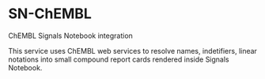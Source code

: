 # SN-ChEMBL
ChEMBL Signals Notebook integration

This service uses ChEMBL web services to resolve names, indetifiers, linear notations into small compound report cards rendered inside Signals Notebook. 
